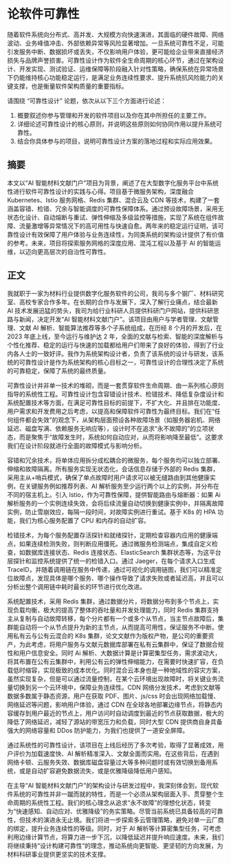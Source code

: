 # 论软件可靠性

随着软件系统向分布式、高并发、大规模方向快速演进，其面临的硬件故障、网络波动、业务峰值冲击、外部依赖异常等风险显著增加。一旦系统可靠性不足，可能引发服务中断、数据损坏或丢失，不仅影响用户体验，更可能给企业带来直接经济损失与品牌声誉损害。可靠性设计作为软件全生命周期的核心环节，通过在架构设计、开发实现、测试验证、运维保障等阶段融入针对性策略，确保系统在异常场景下仍能维持核心功能稳定运行，是满足业务连续性要求、提升系统抗风险能力的关键支撑，也是衡量软件架构质量的重要指标。

请围绕 “可靠性设计” 论题，依次从以下三个方面进行论述：

1. 概要叙述你参与管理和开发的软件项目以及你在其中所担任的主要工作。
2. 详细论述可靠性设计的核心原则，并说明这些原则如何协同作用以提升系统可靠性。
3. 结合你具体参与的项目，说明可靠性设计方案的落地过程和实际应用效果。

## 摘要

本文以“AI 智能材料文献门户”项目为背景，阐述了在大型数字化服务平台中系统性进行软件可靠性设计的实践与心得。项目基于微服务架构，深度融合 Kubernetes、Istio 服务网格、Redis 集群、混合云及 CDN 等技术，构建了一套涵盖容错、检错、冗余与智能调度的可靠性保障体系。通过预设故障场景，采用无状态化设计、自动熔断与重试、弹性伸缩及多级监控等措施，实现了系统在组件故障、流量激增等异常情况下的高可用性与快速自愈。两年来的稳定运行证明，该可靠性设计有效保障了用户体验与业务连续性，为同类系统的架构设计提供了有价值的参考。未来，项目将探索服务网格的深度应用、混沌工程以及基于 AI 的智能运维，以迈向更高层次的自治性可靠性。

## 正文

我就职于一家为材料行业提供数字化服务软件的公司，我司与多个钢厂、材料研究室、高校专家合作多年。在长期的合作与发展下，深入了解行业痛点，结合最新 AI 技术发展迅猛的势头，我司为给行业科研人员提供科研门户网站，提供科研思路与新闻，决定开发“AI 智能材料文献门户”。该项目由用户与学者管理、文献管理、文献 AI 解析、智能算法推荐等多个子系统组成，在历经 8 个月的开发后，在 2023 年底上线，至今运行与维护达 2 年，全面的文献与检索、智能的深度解析与个性化推荐、稳定的运行与快速的加载都给用户们带来了良好的体验，得到了行业内各人士的一致好评。我作为系统架构设计者，负责了该系统的设计与研发，该系统的可靠性设计是作为系统架构的核心目标之一，可靠性设计的合理性决定了系统的可靠稳定，保障了系统的最终质量。

可靠性设计并非单一技术的堆砌，而是一套贯穿软件生命周期、由一系列核心原则指导的系统性工程。可靠性设计包含容错设计技术、检错技术、降低复杂度设计和系统配置技术等方面，在满足可靠性目标的前提下，不扩大化、并且排在功能度、用户需求和开发费用之后考虑，以提高和保障软件可靠性为最终目标。我们在“任何组件都会失效”的观念下，从架构层面预设各种故障场景（如服务器宕机、网络延迟、磁盘写满、依赖服务无响应等），设计时不在追求“永不故障的”的立项状态，而是聚焦于“故障发生时，系统如何自动应对，从而将影响降至最低”。这要求我们在设计阶段就进行全面的故障模式与影响分析。

容错和冗余技术，将单体应用拆分成松耦合的微服务，每个服务均可以独立部署、伸缩和故障隔离。所有服务实现无状态化，会话信息存储于外部的 Redis 集群，采用主从+哨兵模式，确保了单点故障时用户请求可以被无缝路由到其他健康实例，在关键服务例如推荐列表、AI 解析服务至少运行两个以上的实例，并分布在不同的宿主机上。引入 Istio，作为可靠性保障，提供智能路由与熔断器：如果 Ai 解析服务的一个实例连续失效，会将后续流量自动切换到健康实例中，并隔离故障实例，防止雪崩效应，每隔一段时间，对故障实例进行重试。基于 K8s 的 HPA 功能，我们为核心服务配置了 CPU 和内存的自动扩容。

检错技术，为每个服务配置存活探针和就绪探针，定期检查容器内应用的健康端点，如果连续检测失败，则判断应用僵死。通过微服务检测端点，集成自定义检查，如数据库连接状态、Redis 连接状态、ElasticSearch 集群状态等，为这平台层探针和监控系统提供了统一的检错入口。通过 Jaeger，在每个请求入口生成 TraceID，并随着调用链在服务中传递，通过可视化的调用链图，我们可以精准定位故障点，发现具体是哪个服务、哪个操作导致了请求失败或者延迟高，并且可以分析出整个调用链中耗时最长的环节进行优化改进。

系统配置技术，采用 Redis 集群，通过数据分片，将数据分布到多个节点上，实现负载均衡，极大的提高了整体的吞吐量和并发处理能力，同时 Redis 集群支持主从复制与自动故障转移，每个分片都有一个或多个从节点，当主节点故障后，集群能自动将一个从节点提升为新的主节点，从而提高可用性，保证服务不中断。使用私有云与公有云混合的 K8s 集群，论文文献作为版权产物，是公司的重要资产，为此考虑，将用户服务与文献元数据库部署在私有云集群中，保证了数据合规性和用户信息安全。同时 Ai 解析、大数据计算是计算密集型任务，需求波动大，将其布置在公有云集群中，利用公有云的弹性伸缩能力，在需要时快速扩容，在负载低时缩容，实现极致的成本优化。同时混合云本身也是一种地域性的容灾方案，虽然实现复杂，但是可以通过流量控制，在某个云环境出现故障时，将关键业务流量切换到另一个云环境中，保障业务连续性。CDN 网络分发技术，考虑到文献等数据多数属于静态资源，用户在获取 PDF、图片、js/css 时会出现网络加载慢、网络延迟等问题，影响用户体验，通过 CDN 在全球各地部署边缘节点，将静态内容缓存到用户最近的节点上，用户访问时自动调度到最近的节点获取数据，极大的降低了网络延迟，减轻了源站的带宽压力和负载，同时大型 CDN 提供商自身具备强大的网络容量和 DDos 防护能力，为我们也提供了一道安全屏障。

通过系统性的可靠性设计，该项目在上线后经历了多次考验，取得了显著成效，用户评价为加载速度快、AI 解析精准深入、文献全面而实用。在这些背后，在遇到网络卡顿、云服务失效、数据库磁盘容量过大等多种问题时或有效切换到备用系统，或是自动扩容避免数据流失，或是优雅降级降低用户感知。

在主导“AI 智能材料文献门户”的架构设计与研发过程中，我深刻体会到，现代软件系统的可靠性并非一蹴而就的特性，而是一个必须从架构层面入手、贯穿整个生命周期的系统性工程。我们的核心理念从追求“永不故障”的理想化状态，转变为“快速感知、自动应对、优雅降级”的务实策略。尽管当前系统已具备较高的可靠性，但技术的演进永无止境。我们将进一步探索多云管理策略，避免对单一云厂商的绑定，提升业务连续性的等级。同时，对于 AI 解析等计算密集型任务，可考虑利用边缘计算节点，将算力进一步下沉，以降低延迟并提升响应速度。未来，我们将继续秉持“设计构建可靠性”的理念，推动系统向更智能、更坚韧的方向发展，为材料科研事业提供更坚实的技术支撑。
